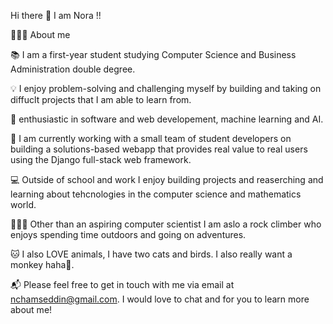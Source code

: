 Hi there 👋 
I am Nora !!

👩🏻‍🦱 About me 

📚 I am a first-year student studying Computer Science and Business Administration double degree.

💡 I enjoy problem-solving and challenging myself by building and taking on diffuclt projects that I am able to learn from.

🌱 enthusiastic in software and web developement, machine learning and AI.

🔭 I am currently working with a small team of student developers on building a solutions-based webapp that provides real value to real users using the Django full-stack web framework.

💻 Outside of school and work I enjoy building projects and reaserching and learning about tehcnologies in the computer science and mathematics world.

🧗🏻‍♀️ Other than an aspiring computer scientist I am aslo a rock climber who enjoys spending time outdoors and going on adventures.  

🐱 I also LOVE animals, I have two cats and birds. I also really want a monkey haha🙈.

📬 Please feel free to get in touch with me via email at nchamseddin@gmail.com. I would love to chat and for you to learn more about me!
